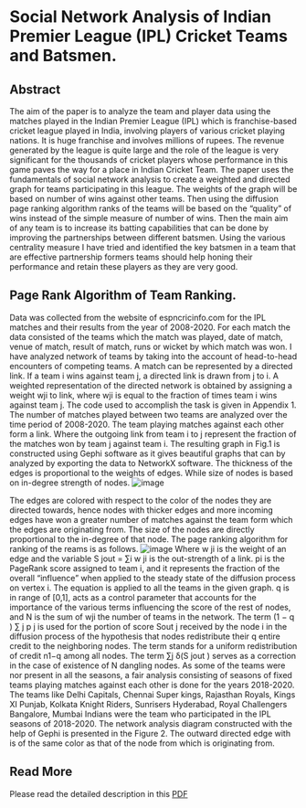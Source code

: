 # Social Network Analysis of Indian Premier League (IPL) Cricket Teams and Batsmen.
## Abstract
The aim of the paper is to analyze the team and player data using the matches played in the Indian
Premier League (IPL) which is franchise-based cricket league played in India, involving players
of various cricket playing nations. It is huge franchise and involves millions of rupees. The
revenue generated by the league is quite large and the role of the league is very significant for the
thousands of cricket players whose performance in this game paves the way for a place in Indian
Cricket Team. The paper uses the fundamentals of social network analysis to create a weighted
and directed graph for teams participating in this league. The weights of the graph will be based
on number of wins against other teams. Then using the diffusion page ranking algorithm ranks of
the teams will be based on the “quality” of wins instead of the simple measure of number of wins.
Then the main aim of any team is to increase its batting capabilities that can be done by
improving the partnerships between different batsmen. Using the various centrality measure I
have tried and identified the key batsmen in a team that are effective partnership formers teams
should help honing their performance and retain these players as they are very good.

## Page Rank Algorithm of Team Ranking.
Data was collected from the website of espncricinfo.com for the IPL matches and their results
from the year of 2008-2020. For each match the data consisted of the teams which the match was
played, date of match, venue of match, result of match, runs or wicket by which match was won. I
have analyzed network of teams by taking into the account of head-to-head encounters of
competing teams. A match can be represented by a directed link. If a team i wins against team j, a
directed link is drawn from j to i. A weighted representation of the directed network is obtained
by assigning a weight wji to link, where wji is equal to the fraction of times team i wins against
team j.
The code used to accomplish the task is given in Appendix 1. The number of matches played
between two teams are analyzed over the time period of 2008-2020. The team playing matches
against each other form a link. Where the outgoing link from team i to j represent the fraction of
the matches won by team j against team i. The resulting graph in Fig.1 is constructed using Gephi
software as it gives beautiful graphs that can by analyzed by exporting the data to NetworkX
software. The thickness of the edges is proportional to the weights of edges. While size of nodes
is based on in-degree strength of nodes.
![image](https://user-images.githubusercontent.com/64634411/130266796-ad195eab-a7fb-4051-a1ae-7be7942b1ba9.png)

The edges are colored with respect to the color of the nodes they are directed towards, hence
nodes with thicker edges and more incoming edges have won a greater number of matches
against the team form which the edges are originating from. The size of the nodes are directly
proportional to the in-degree of that node.
The page ranking algorithm for ranking of the reams is as follows.
![image](https://user-images.githubusercontent.com/64634411/130266692-0489dc01-9dfb-4db7-82ed-04328821f500.png)
Where w ji is the weight of an edge and the variable S jout = ∑i w ji is the out-strength of a link. pi
is the PageRank score assigned to team i, and it represents the fraction of the overall “influence”
when applied to the steady state of the diffusion process on vertex i. The equation is applied to all
the teams in the given graph. q is in range of [0,1], acts as a control parameter that accounts for
the importance of the various terms influencing the score of the rest of nodes, and N is the sum of
wji
the number of teams in the network. The term (1 − q ) ∑ j p j is used for the portion of score
Sout
j
received by the node i in the diffusion process of the hypothesis that nodes redistribute their
q
entire credit to the neighboring nodes. The term stands for a uniform redistribution of credit
n1−q
among all nodes. The term
 ∑j δ(S jout ) serves as a correction in the case of existence of
N
dangling nodes.
As some of the teams were nor present in all the seasons, a fair analysis consisting of seasons of
fixed teams playing matches against each other is done for the years 2018-2020. The teams like
Delhi Capitals, Chennai Super kings, Rajasthan Royals, Kings XI Punjab, Kolkata Knight Riders,
Sunrisers Hyderabad, Royal Challengers Bangalore, Mumbai Indians were the team who
participated in the IPL seasons of 2018-2020. The network analysis diagram constructed with the
help of Gephi is presented in the Figure 2. The outward directed edge with is of the same color as
that of the node from which is originating from.


## Read More
Please read the detailed description in this [PDF]()
